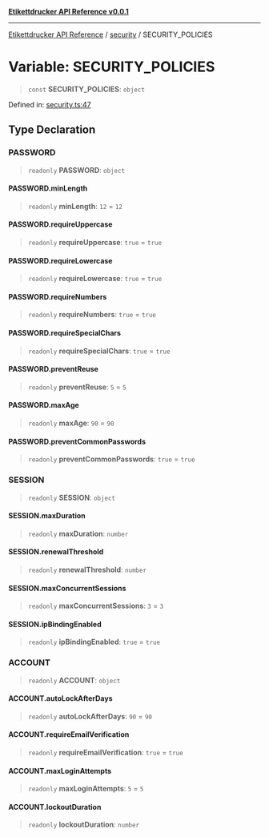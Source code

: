 [**Etikettdrucker API Reference v0.0.1**](../../README.md)

***

[Etikettdrucker API Reference](../../modules.md) / [security](../README.md) / SECURITY\_POLICIES

# Variable: SECURITY\_POLICIES

> `const` **SECURITY\_POLICIES**: `object`

Defined in: [security.ts:47](https://github.com/JayeshKakkad-Rotoclear/Etikettdruck/blob/main/src/lib/security.ts#L47)

## Type Declaration

### PASSWORD

> `readonly` **PASSWORD**: `object`

#### PASSWORD.minLength

> `readonly` **minLength**: `12` = `12`

#### PASSWORD.requireUppercase

> `readonly` **requireUppercase**: `true` = `true`

#### PASSWORD.requireLowercase

> `readonly` **requireLowercase**: `true` = `true`

#### PASSWORD.requireNumbers

> `readonly` **requireNumbers**: `true` = `true`

#### PASSWORD.requireSpecialChars

> `readonly` **requireSpecialChars**: `true` = `true`

#### PASSWORD.preventReuse

> `readonly` **preventReuse**: `5` = `5`

#### PASSWORD.maxAge

> `readonly` **maxAge**: `90` = `90`

#### PASSWORD.preventCommonPasswords

> `readonly` **preventCommonPasswords**: `true` = `true`

### SESSION

> `readonly` **SESSION**: `object`

#### SESSION.maxDuration

> `readonly` **maxDuration**: `number`

#### SESSION.renewalThreshold

> `readonly` **renewalThreshold**: `number`

#### SESSION.maxConcurrentSessions

> `readonly` **maxConcurrentSessions**: `3` = `3`

#### SESSION.ipBindingEnabled

> `readonly` **ipBindingEnabled**: `true` = `true`

### ACCOUNT

> `readonly` **ACCOUNT**: `object`

#### ACCOUNT.autoLockAfterDays

> `readonly` **autoLockAfterDays**: `90` = `90`

#### ACCOUNT.requireEmailVerification

> `readonly` **requireEmailVerification**: `true` = `true`

#### ACCOUNT.maxLoginAttempts

> `readonly` **maxLoginAttempts**: `5` = `5`

#### ACCOUNT.lockoutDuration

> `readonly` **lockoutDuration**: `number`
